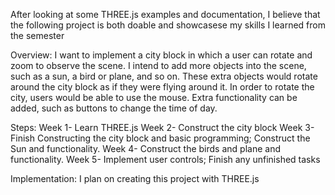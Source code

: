 After looking at some THREE.js examples and documentation, I believe that the following project is both doable and showcasese my skills I learned from the semester

Overview:
I want to implement a city block in which a user can rotate and zoom to observe the scene. I intend to add more objects into the scene, such as a sun, a bird or plane, and so on. These extra objects would rotate around the city block as if they were flying around it. In order to rotate the city, users would be able to use the mouse. Extra functionality can be added, such as buttons to change the time of day.

Steps:
Week 1- Learn THREE.js
Week 2- Construct the city block
Week 3- Finish Constructing the city block and basic programming; Construct the Sun and functionality.
Week 4- Construct the birds and plane and functionality.
Week 5- Implement user controls; Finish any unfinished tasks

Implementation:
I plan on creating this project with THREE.js
